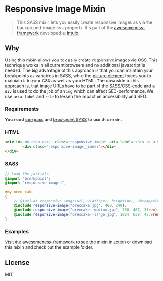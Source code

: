 # Responsive Image Mixin

> This SASS mixin lets you easily create responsive images as via the background-image css-property. It's part of the [awesomeness-framework](awesomeness.intuio.at) developed at [intuio](http://intuio.at/).

## Why

Using this mixin allows you to easily create responsive images via CSS. This technique works in all current browsers and no additional javascript is needed.
The big advantage of this approach is that you can maintain your breakpoints as variables in SASS, while the [picture element](http://scottjehl.github.io/picturefill/) forces you to maintain it in your CSS as well as your HTML. The downside to this approach is, that image URLs have to be part of the SASS/CSS-code and a ``div`` is used to do the job of an ``img`` which can affect SEO-performance. We use ``aria-label`` and ``role`` to lessen the impact on accessibility and SEO.

### Requirements

You need [compass](http://compass-style.org/) and [breakpoint SASS](http://breakpoint-sass.com/) to use this mixin.

### HTML

```html
<div id="my-oreo-cake" class="responsive-image" aria-label="this is a yummy oreo cake" role="img">
        <div class="responsive-image__inner"></div>
</div>
```

### SASS

```scss
// Load the partials
@import "breakpoint";
@import "responsive-images";

#my-oreo-cake
{
    // @include responsive-image(url, width(px), height(px), <breakpoint>);
    @include responsive-image("oreocake.jpg", 400, 249);
    @include responsive-image("oreocake--medium.jpg", 750, 467, 35rem);
    @include responsive-image("oreocake--large.jpg", 1024, 638, 46.8rem);
}
```

### Examples

[Visit the awesomeness-framework to see the mixin in action](http://awesomeness.intuio.at/images/) or download this mixin and check out the example folder.

## License

MIT
